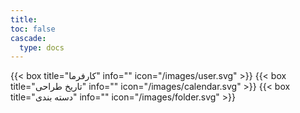 ```yaml
---
title:
toc: false
cascade:
  type: docs
---
```


<div class="detail">
{{< box title="کارفرما" info="" icon="/images/user.svg" >}}
{{< box title="تاریخ طراحی" info="" icon="/images/calendar.svg" >}}
{{< box title="دسته بندی" info="" icon="/images/folder.svg" >}}
</div>

<br/>

![]()

<br/>

<p style="text-align: justify;">
</p>